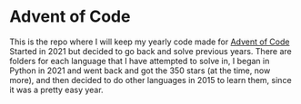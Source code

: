 # Advent of Code

This is the repo where I will keep my yearly code made for [Advent of Code](https://adventofcode.com/2021/leaderboard/private/view/999114)
Started in 2021 but decided to go back and solve previous years.
There are folders for each language that I have attempted to solve in, I began in Python in 2021 and went back and got the 350 stars (at the time, now more), and then decided to do other languages in 2015 to learn them, since it was a pretty easy year.

